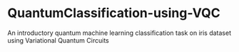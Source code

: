 # QuantumClassification-using-VQC
An introductory quantum machine learning classification task on iris dataset using Variational Quantum Circuits 
